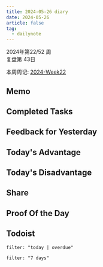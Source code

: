 ```yaml
---
title: 2024-05-26 diary
date: 2024-05-26
article: false
tag:
  - dailynote
---
```

  
2024年第22/52 周  
复盘第 43日

本周周记: [2024-Week22](2024-Week22)

## Memo

## Completed Tasks

## Feedback for Yesterday

## Today's Advantage

## Today's Disadvantage

## Share

## Proof Of the Day

## Todoist
```todoist
filter: "today | overdue"
```
```todoist
filter: "7 days"
```